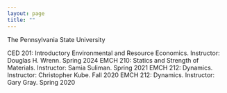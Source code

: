 ```yaml
---
layout: page
title: ""
---
```

The Pennsylvania State University

CED 201: Introductory Environmental and Resource Economics. Instructor: Douglas H. Wrenn. Spring 2024
EMCH 210: Statics and Strength of Materials. Instructor: Samia Suliman. Spring 2021
EMCH 212: Dynamics. Instructor: Christopher Kube. Fall 2020
EMCH 212: Dynamics. Instructor: Gary Gray. Spring 2020
